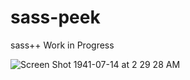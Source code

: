 # sass-peek
sass++
Work in Progress

![Screen Shot 1941-07-14 at 2 29 28 AM](https://user-images.githubusercontent.com/14003377/66260799-12146700-e7b3-11e9-8a5f-751566036f0c.png)
